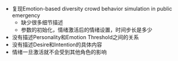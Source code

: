 * 复现Emotion-based diversity crowd behavior simulation in public emergency
  * 缺少很多细节描述
  * 参数的初始化，情绪激活后的情绪设置，时间步长是多少
* 没有描述Personality和Emotion Threshold之间的关系
* 没有描述Desire和Intention的具体内容
* 情绪一旦激活就不会受到其他角色的影响
